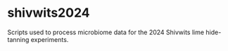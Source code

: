 # shivwits2024
Scripts used to process microbiome data for the 2024 Shivwits lime hide-tanning experiments.

